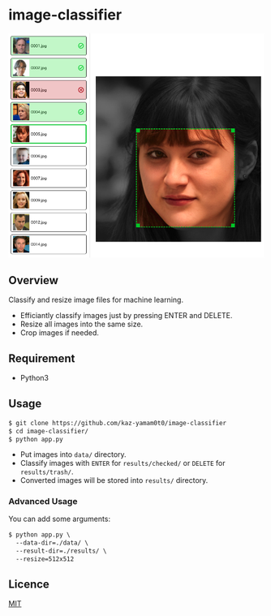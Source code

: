 # image-classifier

![Image Classifier](./capture.png)

## Overview

Classify and resize image files for machine learning.

- Efficiantly classify images just by pressing ENTER and DELETE. 
- Resize all images into the same size.
- Crop images if needed.

## Requirement

- Python3

## Usage

```shell
$ git clone https://github.com/kaz-yamam0t0/image-classifier
$ cd image-classifier/
$ python app.py
```

- Put images into `data/` directory.
- Classify images with `ENTER` for `results/checked/` or `DELETE` for `results/trash/`.
- Converted images will be stored into `results/` directory.

### Advanced Usage

You can add some arguments:

```shell
$ python app.py \
  --data-dir=./data/ \
  --result-dir=./results/ \
  --resize=512x512
```

## Licence

[MIT](./LICENSE)